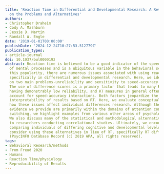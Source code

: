 ```yaml
---
title: 'Reaction Time in Differential and Developmental Research: A Review and Commentary
  on the Problems and Alternatives'
authors:
- Christopher Draheim
- Cody A. Mashburn
- Jessie D. Martin
- Randall W. Engle
date: '2019-01-01T00:00:00'
publishDate: '2024-12-24T10:27:53.512779Z'
publication_types:
- article-journal
doi: 10.1037/bul0000192
abstract: Reaction time is believed to be a good indicator of the speed and efficiency
  of mental processes and is a ubiquitous variable in the behavioral sciences. Despite
  this popularity, there are numerous issues associated with using reaction time (RT),
  specifically in differential and developmental research. Here, we identify and focus
  on two main problems-unreliability and sensitivity to speed-accuracy interactions.
  The use of difference scores is a primary factor that leads to many RT measures
  having demonstrably low reliability, and RT measures in general often do not properly
  account for speed-accuracy interactions. Both factors jeopardize the validity and
  interpretability of results based on RT. Here, we evaluate conceptually and empirically
  how these issues affect individual differences research. Although the empirical
  evidence we provide are primarily within the domains of attention control and task
  switching, we highlight examples from various other areas of psychological inquiry.
  We also discuss many of the statistical and methodological alternatives available
  to researchers conducting correlational studies. Ultimately, we encourage researchers
  comparing individuals of differing cognitive and developmental levels to strongly
  consider using these alternatives in lieu of RT, specifically RT difference scores.
  (PsycINFO Database Record (c) 2019 APA, all rights reserved).
tags:
- Behavioral Research/methods
- From Freud 2020
- Humans
- Reaction Time/physiology
- Reproducibility of Results
---
```

